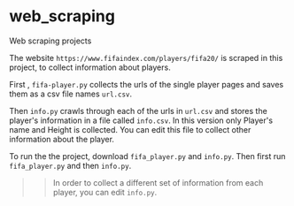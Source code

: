 # web_scraping
Web scraping projects

The website `https://www.fifaindex.com/players/fifa20/` is scraped in this project,  to collect information about players. 



First , `fifa-player.py` collects the urls of the single player pages and saves them as a csv file names `url.csv`.

Then `info.py` crawls through each of the urls in `url.csv` and stores the player's information in a file called `info.csv`. In this version only Player's name and Height is collected. You can edit this file to collect other information about the player. 



To run the the project, download `fifa_player.py` and `info.py`. Then first run `fifa_player.py` and then `info.py`. 

>>In order to collect a different set of information from each player, you can edit `info.py`. 
